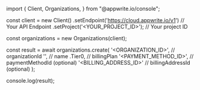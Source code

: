 import { Client, Organizations,  } from "@appwrite.io/console";

const client = new Client()
    .setEndpoint('https://cloud.appwrite.io/v1') // Your API Endpoint
    .setProject('<YOUR_PROJECT_ID>'); // Your project ID

const organizations = new Organizations(client);

const result = await organizations.create(
    '<ORGANIZATION_ID>', // organizationId
    '<NAME>', // name
    .Tier0, // billingPlan
    '<PAYMENT_METHOD_ID>', // paymentMethodId (optional)
    '<BILLING_ADDRESS_ID>' // billingAddressId (optional)
);

console.log(result);
